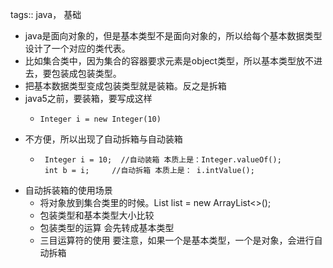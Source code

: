 tags:: java， 基础

- java是面向对象的，但是基本类型不是面向对象的，所以给每个基本数据类型设计了一个对应的类代表。
- 比如集合类中，因为集合的容器要求元素是object类型，所以基本类型放不进去，要包装成包装类型。
- 把基本数据类型变成包装类型就是装箱。反之是拆箱
- java5之前，要装箱，要写成这样
	- ```
	  Integer i = new Integer(10)
	  ```
- 不方便，所以出现了自动拆箱与自动装箱
	- ```
	   Integer i = 10;  //自动装箱 本质上是：Integer.valueOf();
	   int b = i;     //自动拆箱 本质上是： i.intValue();
	  ```
- 自动拆装箱的使用场景
	- 将对象放到集合类里的时候。List<Integer> list = new ArrayList<>();
	- 包装类型和基本类型大小比较
	- 包装类型的运算 会先转成基本类型
	- 三目运算符的使用  要注意，如果一个是基本类型，一个是对象，会进行自动拆箱